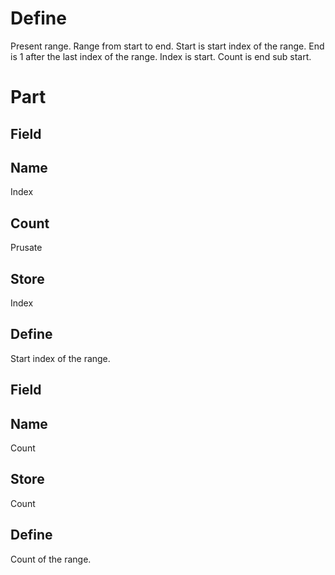 # Define
Present range. Range from start to end.
Start is start index of the range.
End is 1 after the last index of the range.
Index is start. Count is end sub start.
# Part
## Field
## Name
Index
## Count
Prusate
## Store
Index
## Define
Start index of the range.
## Field
## Name
Count
## Store
Count
## Define
Count of the range.